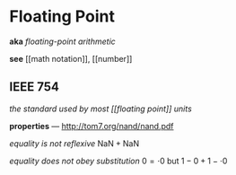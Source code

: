# Floating Point

**aka** _floating-point arithmetic_

**see** [[math notation]], [[number]]

## IEEE 754

_the standard used by most [[floating point]] units_

**properties** &mdash; <http://tom7.org/nand/nand.pdf>

_equality is not reflexive_ $\text{NaN} + \text{NaN}$

_equality does not obey substitution_ $0 = \cdot 0$ but $1 - 0 + 1 - \cdot 0$
